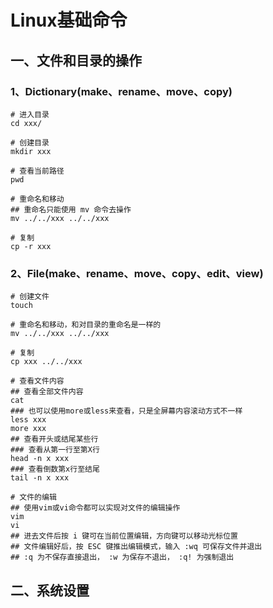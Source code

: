 # Linux基础命令

## 一、文件和目录的操作

### 1、Dictionary(make、rename、move、copy)

```shell
# 进入目录
cd xxx/

# 创建目录
mkdir xxx

# 查看当前路径
pwd

# 重命名和移动
## 重命名只能使用 mv 命令去操作
mv ../../xxx ../../xxx

# 复制
cp -r xxx
```

### 2、File(make、rename、move、copy、edit、view)

```shell
# 创建文件
touch

# 重命名和移动，和对目录的重命名是一样的
mv ../../xxx ../../xxx

# 复制
cp xxx ../../xxx

# 查看文件内容
## 查看全部文件内容
cat
### 也可以使用more或less来查看，只是全屏幕内容滚动方式不一样
less xxx
more xxx
## 查看开头或结尾某些行
### 查看从第一行至第X行
head -n x xxx
### 查看倒数第x行至结尾
tail -n x xxx

# 文件的编辑
## 使用vim或vi命令都可以实现对文件的编辑操作
vim
vi
## 进去文件后按 i 键可在当前位置编辑，方向键可以移动光标位置
## 文件编辑好后，按 ESC 键推出编辑模式，输入 :wq 可保存文件并退出
## :q 为不保存直接退出， :w 为保存不退出， :q! 为强制退出
```



## 二、系统设置

